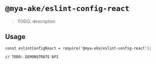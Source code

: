 # `@mya-ake/eslint-config-react`

> TODO: description

## Usage

```
const eslintConfigReact = require('@mya-ake/eslint-config-react');

// TODO: DEMONSTRATE API
```
